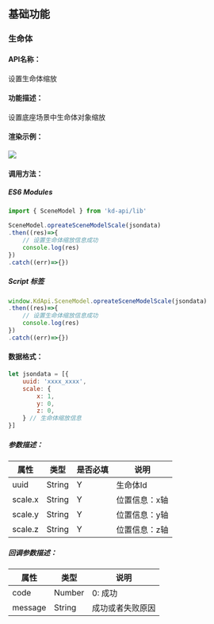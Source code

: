 <!--
 * @Author: your name
 * @Date: 2022-3-30 14:36:42
 * @LastEditTime: 2022-03-29 09:28:25
 * @LastEditors: Please set LastEditors
 * @Description: 打开koroFileHeader查看配置 进行设置: https://github.com/OBKoro1/koro1FileHeader/wiki/%E9%85%8D%E7%BD%AE
 * @FilePath: /KD-API-DOCS/public/md/api/获取场景列表.md
-->
## 基础功能
### 生命体

#### API名称：
设置生命体缩放
#### 功能描述：

设置底座场景中生命体对象缩放

#### 渲染示例：
![](../../image/example/设置生命体缩放.webp)
#### 调用方法：

##### ES6 Modules
``` javascript
import { SceneModel } from 'kd-api/lib'

SceneModel.opreateSceneModelScale(jsondata)
.then((res)=>{
    // 设置⽣命体缩放信息成功
    console.log(res)
})
.catch((err)=>{})
```

##### Script 标签
``` javascript
window.KdApi.SceneModel.opreateSceneModelScale(jsondata)
.then((res)=>{
    // 设置⽣命体缩放信息成功
    console.log(res)
})
.catch((err)=>{})
```


#### 数据格式：

```javascript
let jsondata = [{
    uuid: 'xxxx_xxxx',
    scale: {
        x: 1,
        y: 0,
        z: 0,
    } // ⽣命体缩放信息
}]
```
##### 参数描述：

| 属性         | 类型            | 是否必填 | 说明      |
|------------|---------------|------|---------|
| uuid       | String | Y    | 生命体Id   |
| scale.x | String        | Y    | 位置信息：x轴 |
| scale.y | String        | Y    | 位置信息：y轴  |
| scale.z | String        | Y    | 位置信息：z轴  |

##### 回调参数描述：
| 属性    | 类型   | 说明                     |
| ------- | ------ | ------------------------ |
| code    | Number | 0: 成功  |
| message    | String | 成功或者失败原因  |
